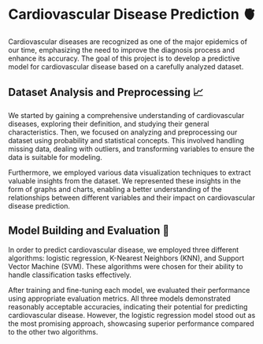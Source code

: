 # Cardiovascular Disease Prediction 🫀

Cardiovascular diseases are recognized as one of the major epidemics of our time, emphasizing the need to improve the diagnosis process and enhance its accuracy. The goal of this project is to develop a predictive model for cardiovascular disease based on a carefully analyzed dataset. 

## Dataset Analysis and Preprocessing 📈

We started by gaining a comprehensive understanding of cardiovascular diseases, exploring their definition, and studying their general characteristics. Then, we focused on analyzing and preprocessing our dataset using probability and statistical concepts. This involved handling missing data, dealing with outliers, and transforming variables to ensure the data is suitable for modeling.

Furthermore, we employed various data visualization techniques to extract valuable insights from the dataset. We represented these insights in the form of graphs and charts, enabling a better understanding of the relationships between different variables and their impact on cardiovascular disease prediction.

## Model Building and Evaluation 💭

In order to predict cardiovascular disease, we employed three different algorithms: logistic regression, K-Nearest Neighbors (KNN), and Support Vector Machine (SVM). These algorithms were chosen for their ability to handle classification tasks effectively.

After training and fine-tuning each model, we evaluated their performance using appropriate evaluation metrics. All three models demonstrated reasonably acceptable accuracies, indicating their potential for predicting cardiovascular disease. However, the logistic regression model stood out as the most promising approach, showcasing superior performance compared to the other two algorithms.
